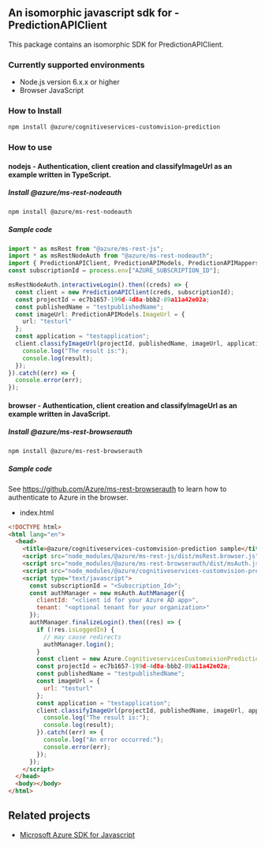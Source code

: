 ## An isomorphic javascript sdk for - PredictionAPIClient

This package contains an isomorphic SDK for PredictionAPIClient.

### Currently supported environments

- Node.js version 6.x.x or higher
- Browser JavaScript

### How to Install

```bash
npm install @azure/cognitiveservices-customvision-prediction
```

### How to use

#### nodejs - Authentication, client creation and classifyImageUrl  as an example written in TypeScript.

##### Install @azure/ms-rest-nodeauth

```bash
npm install @azure/ms-rest-nodeauth
```

##### Sample code

```typescript
import * as msRest from "@azure/ms-rest-js";
import * as msRestNodeAuth from "@azure/ms-rest-nodeauth";
import { PredictionAPIClient, PredictionAPIModels, PredictionAPIMappers } from "@azure/cognitiveservices-customvision-prediction";
const subscriptionId = process.env["AZURE_SUBSCRIPTION_ID"];

msRestNodeAuth.interactiveLogin().then((creds) => {
  const client = new PredictionAPIClient(creds, subscriptionId);
  const projectId = ec7b1657-199d-4d8a-bbb2-89a11a42e02a;
  const publishedName = "testpublishedName";
  const imageUrl: PredictionAPIModels.ImageUrl = {
    url: "testurl"
  };
  const application = "testapplication";
  client.classifyImageUrl(projectId, publishedName, imageUrl, application).then((result) => {
    console.log("The result is:");
    console.log(result);
  });
}).catch((err) => {
  console.error(err);
});
```

#### browser - Authentication, client creation and classifyImageUrl  as an example written in JavaScript.

##### Install @azure/ms-rest-browserauth

```bash
npm install @azure/ms-rest-browserauth
```

##### Sample code

See https://github.com/Azure/ms-rest-browserauth to learn how to authenticate to Azure in the browser.

- index.html
```html
<!DOCTYPE html>
<html lang="en">
  <head>
    <title>@azure/cognitiveservices-customvision-prediction sample</title>
    <script src="node_modules/@azure/ms-rest-js/dist/msRest.browser.js"></script>
    <script src="node_modules/@azure/ms-rest-browserauth/dist/msAuth.js"></script>
    <script src="node_modules/@azure/cognitiveservices-customvision-prediction/dist/cognitiveservices-customvision-prediction.js"></script>
    <script type="text/javascript">
      const subscriptionId = "<Subscription_Id>";
      const authManager = new msAuth.AuthManager({
        clientId: "<client id for your Azure AD app>",
        tenant: "<optional tenant for your organization>"
      });
      authManager.finalizeLogin().then((res) => {
        if (!res.isLoggedIn) {
          // may cause redirects
          authManager.login();
        }
        const client = new Azure.CognitiveservicesCustomvisionPrediction.PredictionAPIClient(res.creds, subscriptionId);
        const projectId = ec7b1657-199d-4d8a-bbb2-89a11a42e02a;
        const publishedName = "testpublishedName";
        const imageUrl = {
          url: "testurl"
        };
        const application = "testapplication";
        client.classifyImageUrl(projectId, publishedName, imageUrl, application).then((result) => {
          console.log("The result is:");
          console.log(result);
        }).catch((err) => {
          console.log("An error occurred:");
          console.error(err);
        });
      });
    </script>
  </head>
  <body></body>
</html>
```

## Related projects

- [Microsoft Azure SDK for Javascript](https://github.com/Azure/azure-sdk-for-js)
